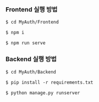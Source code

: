 ### Frontend 실행 방법

```
$ cd MyAuth/Frontend
```

```
$ npm i
```

```
$ npm run serve
```



### Backend 실행 방법

```
$ cd MyAuth/Backend
```

```
$ pip install -r requirements.txt
```

```
$ python manage.py runserver
```